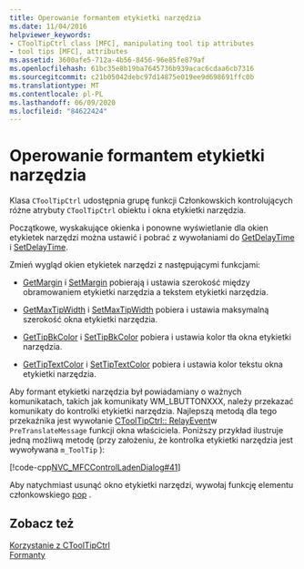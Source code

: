 ```yaml
---
title: Operowanie formantem etykietki narzędzia
ms.date: 11/04/2016
helpviewer_keywords:
- CToolTipCtrl class [MFC], manipulating tool tip attributes
- tool tips [MFC], attributes
ms.assetid: 3600afe5-712a-4b56-8456-96e85fe879af
ms.openlocfilehash: 61bc35e8b19ba7645736b939acac6cdaa6cb7316
ms.sourcegitcommit: c21b05042debc97d14875e019ee9d698691ffc0b
ms.translationtype: MT
ms.contentlocale: pl-PL
ms.lasthandoff: 06/09/2020
ms.locfileid: "84622424"
---
```

# <a name="manipulating-the-tool-tip-control"></a>Operowanie formantem etykietki narzędzia

Klasa `CToolTipCtrl` udostępnia grupę funkcji Członkowskich kontrolujących różne atrybuty `CToolTipCtrl` obiektu i okna etykietki narzędzia.

Początkowe, wyskakujące okienka i ponowne wyświetlanie dla okien etykietek narzędzi można ustawić i pobrać z wywołaniami do [GetDelayTime](reference/ctooltipctrl-class.md#getdelaytime) i [SetDelayTime](reference/ctooltipctrl-class.md#setdelaytime).

Zmień wygląd okien etykietek narzędzi z następującymi funkcjami:

- [GetMargin](reference/ctooltipctrl-class.md#getmargin) i [SetMargin](reference/ctooltipctrl-class.md#setmargin) pobierają i ustawia szerokość między obramowaniem etykietki narzędzia a tekstem etykietki narzędzia.

- [GetMaxTipWidth](reference/ctooltipctrl-class.md#getmaxtipwidth) i [SetMaxTipWidth](reference/ctooltipctrl-class.md#setmaxtipwidth) pobiera i ustawia maksymalną szerokość okna etykietki narzędzia.

- [GetTipBkColor](reference/ctooltipctrl-class.md#gettipbkcolor) i [SetTipBkColor](reference/ctooltipctrl-class.md#settipbkcolor) pobiera i ustawia kolor tła okna etykietki narzędzia.

- [GetTipTextColor](reference/ctooltipctrl-class.md#gettiptextcolor) i [SetTipTextColor](reference/ctooltipctrl-class.md#settiptextcolor) pobiera i ustawia kolor tekstu okna etykietki narzędzia.

Aby formant etykietki narzędzia był powiadamiany o ważnych komunikatach, takich jak komunikaty WM_LBUTTONXXX, należy przekazać komunikaty do kontrolki etykietki narzędzia. Najlepszą metodą dla tego przekaźnika jest wywołanie [CToolTipCtrl:: RelayEvent](reference/ctooltipctrl-class.md#relayevent)w `PreTranslateMessage` funkcji okna właściciela. Poniższy przykład ilustruje jedną możliwą metodę (przy założeniu, że kontrolka etykietki narzędzia jest wywoływana `m_ToolTip` ):

[!code-cpp[NVC_MFCControlLadenDialog#41](codesnippet/cpp/manipulating-the-tool-tip-control_1.cpp)]

Aby natychmiast usunąć okno etykietki narzędzi, wywołaj funkcję elementu członkowskiego [pop](reference/ctooltipctrl-class.md#pop) .

## <a name="see-also"></a>Zobacz też

[Korzystanie z CToolTipCtrl](using-ctooltipctrl.md)<br/>
[Formanty](controls-mfc.md)
